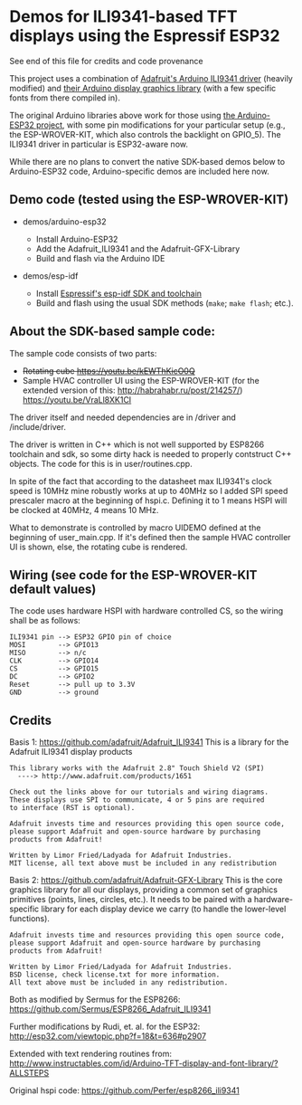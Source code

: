 # Demos for ILI9341-based TFT displays using the Espressif ESP32

See end of this file for credits and code provenance

This project uses a combination of [Adafruit's Arduino ILI9341 driver](https://github.com/adafruit/Adafruit_ILI9341) (heavily modified) and [their Arduino display graphics library](https://github.com/adafruit/Adafruit-GFX-Library) (with a few specific fonts from there compiled in).

The original Arduino libraries above work for those using [the Arduino-ESP32 project](https://github.com/espressif/arduino-esp32), with some pin modifications for your particular setup (e.g., the ESP-WROVER-KIT, which also controls the backlight on GPIO_5). The ILI9341 driver in particular is ESP32-aware now.

While there are no plans to convert the native SDK-based demos below to Arduino-ESP32 code, Arduino-specific demos are included here now.

## Demo code (tested using the ESP-WROVER-KIT)

  - demos/arduino-esp32
      - Install Arduino-ESP32
      - Add the Adafruit_ILI9341 and the Adafruit-GFX-Library
      - Build and flash via the Arduino IDE

  - demos/esp-idf
      - Install [Espressif's esp-idf SDK and toolchain](https://github.com/espressif/esp-idf)
      - Build and flash using the usual SDK methods (`make`; `make flash`; etc.).

## About the SDK-based sample code:
The sample code consists of two parts:
  - ~~Rotating cube https://youtu.be/kEWThKicO0Q~~
  - Sample HVAC controller UI using the ESP-WROVER-KIT (for the extended version of this: http://habrahabr.ru/post/214257/) https://youtu.be/VraLl8XK1CI

The driver itself and needed dependencies are in /driver and /include/driver.

The driver is written in C++ which is not well supported by ESP8266 toolchain and sdk, so some dirty hack is needed to properly contstruct C++ objects. The code for this is in user/routines.cpp.

In spite of the fact that according to the datasheet max ILI9341's clock speed is 10MHz mine robustly works at up to 40MHz so I added SPI speed prescaler macro at the beginning of hspi.c.
Defining it to 1 means HSPI will be clocked at 40MHz, 4 means 10 MHz.

What to demonstrate is controlled by macro UIDEMO defined at the beginning of user_main.cpp. If it's defined then the sample HVAC controller UI is shown, else, the rotating cube is rendered.

## Wiring (see code for the ESP-WROVER-KIT default values)
The code uses hardware HSPI with hardware controlled CS, so the wiring shall be as follows: 

    ILI9341 pin --> ESP32 GPIO pin of choice
    MOSI        --> GPIO13
    MISO        --> n/c
    CLK         --> GPIO14
    CS          --> GPIO15
    DC          --> GPIO2
    Reset       --> pull up to 3.3V
    GND         --> ground

## Credits
Basis 1: https://github.com/adafruit/Adafruit_ILI9341
    This is a library for the Adafruit ILI9341 display products
    
    This library works with the Adafruit 2.8" Touch Shield V2 (SPI)
      ----> http://www.adafruit.com/products/1651
     
    Check out the links above for our tutorials and wiring diagrams.
    These displays use SPI to communicate, 4 or 5 pins are required
    to interface (RST is optional).
    
    Adafruit invests time and resources providing this open source code,
    please support Adafruit and open-source hardware by purchasing
    products from Adafruit!

    Written by Limor Fried/Ladyada for Adafruit Industries.
    MIT license, all text above must be included in any redistribution

Basis 2: https://github.com/adafruit/Adafruit-GFX-Library
    This is the core graphics library for all our displays, providing a
    common set of graphics primitives (points, lines, circles, etc.).
    It needs to be paired with a hardware-specific library for each display
    device we carry (to handle the lower-level functions).

    Adafruit invests time and resources providing this open source code,
    please support Adafruit and open-source hardware by purchasing
    products from Adafruit!

    Written by Limor Fried/Ladyada for Adafruit Industries.
    BSD license, check license.txt for more information.
    All text above must be included in any redistribution.

Both as modified by Sermus for the ESP8266: https://github.com/Sermus/ESP8266_Adafruit_ILI9341

Further modifications by Rudi, et. al. for the ESP32: http://esp32.com/viewtopic.php?f=18&t=636#p2907

Extended with text rendering routines from: http://www.instructables.com/id/Arduino-TFT-display-and-font-library/?ALLSTEPS

Original hspi code: https://github.com/Perfer/esp8266_ili9341


